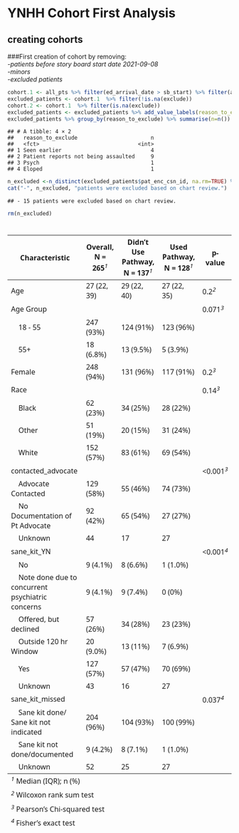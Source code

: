 YNHH Cohort First Analysis
================

## creating cohorts

\###First creation of cohort by removing:  
*-patients before story board start date 2021-09-08*  
*-minors*  
*-excluded patients*

``` r
cohort.1 <- all_pts %>% filter(ed_arrival_date > sb_start) %>% filter(age > 17)
excluded_patients <- cohort.1  %>% filter(!is.na(exclude))
cohort.2 <- cohort.1  %>% filter(is.na(exclude))
excluded_patients <- excluded_patients %>% add_value_labels(reason_to_exclude = c( "Seen earlier" = 1 , "Patient reports not being assaulted" = 2, "Psych" = 3, "not excluded" = 4, "Eloped" = 5)) %>% to_factor()
excluded_patients %>% group_by(reason_to_exclude) %>% summarise(n=n())
```

    ## # A tibble: 4 × 2
    ##   reason_to_exclude                       n
    ##   <fct>                               <int>
    ## 1 Seen earlier                            4
    ## 2 Patient reports not being assaulted     9
    ## 3 Psych                                   1
    ## 4 Eloped                                  1

``` r
n_excluded <-n_distinct(excluded_patients$pat_enc_csn_id, na.rm=TRUE) %>% as.character()
cat("-", n_excluded, "patients were excluded based on chart review.")
```

    ## - 15 patients were excluded based on chart review.

``` r
rm(n_excluded)
```

<div id="zlrehsglng" style="padding-left:0px;padding-right:0px;padding-top:10px;padding-bottom:10px;overflow-x:auto;overflow-y:auto;width:auto;height:auto;">
<style>#zlrehsglng table {
  font-family: system-ui, 'Segoe UI', Roboto, Helvetica, Arial, sans-serif, 'Apple Color Emoji', 'Segoe UI Emoji', 'Segoe UI Symbol', 'Noto Color Emoji';
  -webkit-font-smoothing: antialiased;
  -moz-osx-font-smoothing: grayscale;
}
&#10;#zlrehsglng thead, #zlrehsglng tbody, #zlrehsglng tfoot, #zlrehsglng tr, #zlrehsglng td, #zlrehsglng th {
  border-style: none;
}
&#10;#zlrehsglng p {
  margin: 0;
  padding: 0;
}
&#10;#zlrehsglng .gt_table {
  display: table;
  border-collapse: collapse;
  line-height: normal;
  margin-left: auto;
  margin-right: auto;
  color: #333333;
  font-size: 16px;
  font-weight: normal;
  font-style: normal;
  background-color: #FFFFFF;
  width: auto;
  border-top-style: solid;
  border-top-width: 2px;
  border-top-color: #A8A8A8;
  border-right-style: none;
  border-right-width: 2px;
  border-right-color: #D3D3D3;
  border-bottom-style: solid;
  border-bottom-width: 2px;
  border-bottom-color: #A8A8A8;
  border-left-style: none;
  border-left-width: 2px;
  border-left-color: #D3D3D3;
}
&#10;#zlrehsglng .gt_caption {
  padding-top: 4px;
  padding-bottom: 4px;
}
&#10;#zlrehsglng .gt_title {
  color: #333333;
  font-size: 125%;
  font-weight: initial;
  padding-top: 4px;
  padding-bottom: 4px;
  padding-left: 5px;
  padding-right: 5px;
  border-bottom-color: #FFFFFF;
  border-bottom-width: 0;
}
&#10;#zlrehsglng .gt_subtitle {
  color: #333333;
  font-size: 85%;
  font-weight: initial;
  padding-top: 3px;
  padding-bottom: 5px;
  padding-left: 5px;
  padding-right: 5px;
  border-top-color: #FFFFFF;
  border-top-width: 0;
}
&#10;#zlrehsglng .gt_heading {
  background-color: #FFFFFF;
  text-align: center;
  border-bottom-color: #FFFFFF;
  border-left-style: none;
  border-left-width: 1px;
  border-left-color: #D3D3D3;
  border-right-style: none;
  border-right-width: 1px;
  border-right-color: #D3D3D3;
}
&#10;#zlrehsglng .gt_bottom_border {
  border-bottom-style: solid;
  border-bottom-width: 2px;
  border-bottom-color: #D3D3D3;
}
&#10;#zlrehsglng .gt_col_headings {
  border-top-style: solid;
  border-top-width: 2px;
  border-top-color: #D3D3D3;
  border-bottom-style: solid;
  border-bottom-width: 2px;
  border-bottom-color: #D3D3D3;
  border-left-style: none;
  border-left-width: 1px;
  border-left-color: #D3D3D3;
  border-right-style: none;
  border-right-width: 1px;
  border-right-color: #D3D3D3;
}
&#10;#zlrehsglng .gt_col_heading {
  color: #333333;
  background-color: #FFFFFF;
  font-size: 100%;
  font-weight: normal;
  text-transform: inherit;
  border-left-style: none;
  border-left-width: 1px;
  border-left-color: #D3D3D3;
  border-right-style: none;
  border-right-width: 1px;
  border-right-color: #D3D3D3;
  vertical-align: bottom;
  padding-top: 5px;
  padding-bottom: 6px;
  padding-left: 5px;
  padding-right: 5px;
  overflow-x: hidden;
}
&#10;#zlrehsglng .gt_column_spanner_outer {
  color: #333333;
  background-color: #FFFFFF;
  font-size: 100%;
  font-weight: normal;
  text-transform: inherit;
  padding-top: 0;
  padding-bottom: 0;
  padding-left: 4px;
  padding-right: 4px;
}
&#10;#zlrehsglng .gt_column_spanner_outer:first-child {
  padding-left: 0;
}
&#10;#zlrehsglng .gt_column_spanner_outer:last-child {
  padding-right: 0;
}
&#10;#zlrehsglng .gt_column_spanner {
  border-bottom-style: solid;
  border-bottom-width: 2px;
  border-bottom-color: #D3D3D3;
  vertical-align: bottom;
  padding-top: 5px;
  padding-bottom: 5px;
  overflow-x: hidden;
  display: inline-block;
  width: 100%;
}
&#10;#zlrehsglng .gt_spanner_row {
  border-bottom-style: hidden;
}
&#10;#zlrehsglng .gt_group_heading {
  padding-top: 8px;
  padding-bottom: 8px;
  padding-left: 5px;
  padding-right: 5px;
  color: #333333;
  background-color: #FFFFFF;
  font-size: 100%;
  font-weight: initial;
  text-transform: inherit;
  border-top-style: solid;
  border-top-width: 2px;
  border-top-color: #D3D3D3;
  border-bottom-style: solid;
  border-bottom-width: 2px;
  border-bottom-color: #D3D3D3;
  border-left-style: none;
  border-left-width: 1px;
  border-left-color: #D3D3D3;
  border-right-style: none;
  border-right-width: 1px;
  border-right-color: #D3D3D3;
  vertical-align: middle;
  text-align: left;
}
&#10;#zlrehsglng .gt_empty_group_heading {
  padding: 0.5px;
  color: #333333;
  background-color: #FFFFFF;
  font-size: 100%;
  font-weight: initial;
  border-top-style: solid;
  border-top-width: 2px;
  border-top-color: #D3D3D3;
  border-bottom-style: solid;
  border-bottom-width: 2px;
  border-bottom-color: #D3D3D3;
  vertical-align: middle;
}
&#10;#zlrehsglng .gt_from_md > :first-child {
  margin-top: 0;
}
&#10;#zlrehsglng .gt_from_md > :last-child {
  margin-bottom: 0;
}
&#10;#zlrehsglng .gt_row {
  padding-top: 8px;
  padding-bottom: 8px;
  padding-left: 5px;
  padding-right: 5px;
  margin: 10px;
  border-top-style: solid;
  border-top-width: 1px;
  border-top-color: #D3D3D3;
  border-left-style: none;
  border-left-width: 1px;
  border-left-color: #D3D3D3;
  border-right-style: none;
  border-right-width: 1px;
  border-right-color: #D3D3D3;
  vertical-align: middle;
  overflow-x: hidden;
}
&#10;#zlrehsglng .gt_stub {
  color: #333333;
  background-color: #FFFFFF;
  font-size: 100%;
  font-weight: initial;
  text-transform: inherit;
  border-right-style: solid;
  border-right-width: 2px;
  border-right-color: #D3D3D3;
  padding-left: 5px;
  padding-right: 5px;
}
&#10;#zlrehsglng .gt_stub_row_group {
  color: #333333;
  background-color: #FFFFFF;
  font-size: 100%;
  font-weight: initial;
  text-transform: inherit;
  border-right-style: solid;
  border-right-width: 2px;
  border-right-color: #D3D3D3;
  padding-left: 5px;
  padding-right: 5px;
  vertical-align: top;
}
&#10;#zlrehsglng .gt_row_group_first td {
  border-top-width: 2px;
}
&#10;#zlrehsglng .gt_row_group_first th {
  border-top-width: 2px;
}
&#10;#zlrehsglng .gt_summary_row {
  color: #333333;
  background-color: #FFFFFF;
  text-transform: inherit;
  padding-top: 8px;
  padding-bottom: 8px;
  padding-left: 5px;
  padding-right: 5px;
}
&#10;#zlrehsglng .gt_first_summary_row {
  border-top-style: solid;
  border-top-color: #D3D3D3;
}
&#10;#zlrehsglng .gt_first_summary_row.thick {
  border-top-width: 2px;
}
&#10;#zlrehsglng .gt_last_summary_row {
  padding-top: 8px;
  padding-bottom: 8px;
  padding-left: 5px;
  padding-right: 5px;
  border-bottom-style: solid;
  border-bottom-width: 2px;
  border-bottom-color: #D3D3D3;
}
&#10;#zlrehsglng .gt_grand_summary_row {
  color: #333333;
  background-color: #FFFFFF;
  text-transform: inherit;
  padding-top: 8px;
  padding-bottom: 8px;
  padding-left: 5px;
  padding-right: 5px;
}
&#10;#zlrehsglng .gt_first_grand_summary_row {
  padding-top: 8px;
  padding-bottom: 8px;
  padding-left: 5px;
  padding-right: 5px;
  border-top-style: double;
  border-top-width: 6px;
  border-top-color: #D3D3D3;
}
&#10;#zlrehsglng .gt_last_grand_summary_row_top {
  padding-top: 8px;
  padding-bottom: 8px;
  padding-left: 5px;
  padding-right: 5px;
  border-bottom-style: double;
  border-bottom-width: 6px;
  border-bottom-color: #D3D3D3;
}
&#10;#zlrehsglng .gt_striped {
  background-color: rgba(128, 128, 128, 0.05);
}
&#10;#zlrehsglng .gt_table_body {
  border-top-style: solid;
  border-top-width: 2px;
  border-top-color: #D3D3D3;
  border-bottom-style: solid;
  border-bottom-width: 2px;
  border-bottom-color: #D3D3D3;
}
&#10;#zlrehsglng .gt_footnotes {
  color: #333333;
  background-color: #FFFFFF;
  border-bottom-style: none;
  border-bottom-width: 2px;
  border-bottom-color: #D3D3D3;
  border-left-style: none;
  border-left-width: 2px;
  border-left-color: #D3D3D3;
  border-right-style: none;
  border-right-width: 2px;
  border-right-color: #D3D3D3;
}
&#10;#zlrehsglng .gt_footnote {
  margin: 0px;
  font-size: 90%;
  padding-top: 4px;
  padding-bottom: 4px;
  padding-left: 5px;
  padding-right: 5px;
}
&#10;#zlrehsglng .gt_sourcenotes {
  color: #333333;
  background-color: #FFFFFF;
  border-bottom-style: none;
  border-bottom-width: 2px;
  border-bottom-color: #D3D3D3;
  border-left-style: none;
  border-left-width: 2px;
  border-left-color: #D3D3D3;
  border-right-style: none;
  border-right-width: 2px;
  border-right-color: #D3D3D3;
}
&#10;#zlrehsglng .gt_sourcenote {
  font-size: 90%;
  padding-top: 4px;
  padding-bottom: 4px;
  padding-left: 5px;
  padding-right: 5px;
}
&#10;#zlrehsglng .gt_left {
  text-align: left;
}
&#10;#zlrehsglng .gt_center {
  text-align: center;
}
&#10;#zlrehsglng .gt_right {
  text-align: right;
  font-variant-numeric: tabular-nums;
}
&#10;#zlrehsglng .gt_font_normal {
  font-weight: normal;
}
&#10;#zlrehsglng .gt_font_bold {
  font-weight: bold;
}
&#10;#zlrehsglng .gt_font_italic {
  font-style: italic;
}
&#10;#zlrehsglng .gt_super {
  font-size: 65%;
}
&#10;#zlrehsglng .gt_footnote_marks {
  font-size: 75%;
  vertical-align: 0.4em;
  position: initial;
}
&#10;#zlrehsglng .gt_asterisk {
  font-size: 100%;
  vertical-align: 0;
}
&#10;#zlrehsglng .gt_indent_1 {
  text-indent: 5px;
}
&#10;#zlrehsglng .gt_indent_2 {
  text-indent: 10px;
}
&#10;#zlrehsglng .gt_indent_3 {
  text-indent: 15px;
}
&#10;#zlrehsglng .gt_indent_4 {
  text-indent: 20px;
}
&#10;#zlrehsglng .gt_indent_5 {
  text-indent: 25px;
}
</style>
<table class="gt_table" data-quarto-disable-processing="false" data-quarto-bootstrap="false">
  <thead>
    &#10;    <tr class="gt_col_headings">
      <th class="gt_col_heading gt_columns_bottom_border gt_left" rowspan="1" colspan="1" scope="col" id="&lt;strong&gt;Characteristic&lt;/strong&gt;"><strong>Characteristic</strong></th>
      <th class="gt_col_heading gt_columns_bottom_border gt_center" rowspan="1" colspan="1" scope="col" id="&lt;strong&gt;Overall&lt;/strong&gt;, N = 265&lt;span class=&quot;gt_footnote_marks&quot; style=&quot;white-space:nowrap;font-style:italic;font-weight:normal;&quot;&gt;&lt;sup&gt;1&lt;/sup&gt;&lt;/span&gt;"><strong>Overall</strong>, N = 265<span class="gt_footnote_marks" style="white-space:nowrap;font-style:italic;font-weight:normal;"><sup>1</sup></span></th>
      <th class="gt_col_heading gt_columns_bottom_border gt_center" rowspan="1" colspan="1" scope="col" id="&lt;strong&gt;Didn’t Use Pathway&lt;/strong&gt;, N = 137&lt;span class=&quot;gt_footnote_marks&quot; style=&quot;white-space:nowrap;font-style:italic;font-weight:normal;&quot;&gt;&lt;sup&gt;1&lt;/sup&gt;&lt;/span&gt;"><strong>Didn’t Use Pathway</strong>, N = 137<span class="gt_footnote_marks" style="white-space:nowrap;font-style:italic;font-weight:normal;"><sup>1</sup></span></th>
      <th class="gt_col_heading gt_columns_bottom_border gt_center" rowspan="1" colspan="1" scope="col" id="&lt;strong&gt;Used Pathway&lt;/strong&gt;, N = 128&lt;span class=&quot;gt_footnote_marks&quot; style=&quot;white-space:nowrap;font-style:italic;font-weight:normal;&quot;&gt;&lt;sup&gt;1&lt;/sup&gt;&lt;/span&gt;"><strong>Used Pathway</strong>, N = 128<span class="gt_footnote_marks" style="white-space:nowrap;font-style:italic;font-weight:normal;"><sup>1</sup></span></th>
      <th class="gt_col_heading gt_columns_bottom_border gt_center" rowspan="1" colspan="1" scope="col" id="&lt;strong&gt;p-value&lt;/strong&gt;"><strong>p-value</strong></th>
    </tr>
  </thead>
  <tbody class="gt_table_body">
    <tr><td headers="label" class="gt_row gt_left">Age</td>
<td headers="stat_0" class="gt_row gt_center">27 (22, 39)</td>
<td headers="stat_1" class="gt_row gt_center">29 (22, 40)</td>
<td headers="stat_2" class="gt_row gt_center">27 (22, 35)</td>
<td headers="p.value" class="gt_row gt_center">0.2<span class="gt_footnote_marks" style="white-space:nowrap;font-style:italic;font-weight:normal;"><sup>2</sup></span></td></tr>
    <tr><td headers="label" class="gt_row gt_left">Age Group</td>
<td headers="stat_0" class="gt_row gt_center"></td>
<td headers="stat_1" class="gt_row gt_center"></td>
<td headers="stat_2" class="gt_row gt_center"></td>
<td headers="p.value" class="gt_row gt_center">0.071<span class="gt_footnote_marks" style="white-space:nowrap;font-style:italic;font-weight:normal;"><sup>3</sup></span></td></tr>
    <tr><td headers="label" class="gt_row gt_left">    18 - 55</td>
<td headers="stat_0" class="gt_row gt_center">247 (93%)</td>
<td headers="stat_1" class="gt_row gt_center">124 (91%)</td>
<td headers="stat_2" class="gt_row gt_center">123 (96%)</td>
<td headers="p.value" class="gt_row gt_center"></td></tr>
    <tr><td headers="label" class="gt_row gt_left">    55+</td>
<td headers="stat_0" class="gt_row gt_center">18 (6.8%)</td>
<td headers="stat_1" class="gt_row gt_center">13 (9.5%)</td>
<td headers="stat_2" class="gt_row gt_center">5 (3.9%)</td>
<td headers="p.value" class="gt_row gt_center"></td></tr>
    <tr><td headers="label" class="gt_row gt_left">Female</td>
<td headers="stat_0" class="gt_row gt_center">248 (94%)</td>
<td headers="stat_1" class="gt_row gt_center">131 (96%)</td>
<td headers="stat_2" class="gt_row gt_center">117 (91%)</td>
<td headers="p.value" class="gt_row gt_center">0.2<span class="gt_footnote_marks" style="white-space:nowrap;font-style:italic;font-weight:normal;"><sup>3</sup></span></td></tr>
    <tr><td headers="label" class="gt_row gt_left">Race</td>
<td headers="stat_0" class="gt_row gt_center"></td>
<td headers="stat_1" class="gt_row gt_center"></td>
<td headers="stat_2" class="gt_row gt_center"></td>
<td headers="p.value" class="gt_row gt_center">0.14<span class="gt_footnote_marks" style="white-space:nowrap;font-style:italic;font-weight:normal;"><sup>3</sup></span></td></tr>
    <tr><td headers="label" class="gt_row gt_left">    Black</td>
<td headers="stat_0" class="gt_row gt_center">62 (23%)</td>
<td headers="stat_1" class="gt_row gt_center">34 (25%)</td>
<td headers="stat_2" class="gt_row gt_center">28 (22%)</td>
<td headers="p.value" class="gt_row gt_center"></td></tr>
    <tr><td headers="label" class="gt_row gt_left">    Other</td>
<td headers="stat_0" class="gt_row gt_center">51 (19%)</td>
<td headers="stat_1" class="gt_row gt_center">20 (15%)</td>
<td headers="stat_2" class="gt_row gt_center">31 (24%)</td>
<td headers="p.value" class="gt_row gt_center"></td></tr>
    <tr><td headers="label" class="gt_row gt_left">    White</td>
<td headers="stat_0" class="gt_row gt_center">152 (57%)</td>
<td headers="stat_1" class="gt_row gt_center">83 (61%)</td>
<td headers="stat_2" class="gt_row gt_center">69 (54%)</td>
<td headers="p.value" class="gt_row gt_center"></td></tr>
    <tr><td headers="label" class="gt_row gt_left">contacted_advocate</td>
<td headers="stat_0" class="gt_row gt_center"></td>
<td headers="stat_1" class="gt_row gt_center"></td>
<td headers="stat_2" class="gt_row gt_center"></td>
<td headers="p.value" class="gt_row gt_center"><0.001<span class="gt_footnote_marks" style="white-space:nowrap;font-style:italic;font-weight:normal;"><sup>3</sup></span></td></tr>
    <tr><td headers="label" class="gt_row gt_left">    Advocate Contacted</td>
<td headers="stat_0" class="gt_row gt_center">129 (58%)</td>
<td headers="stat_1" class="gt_row gt_center">55 (46%)</td>
<td headers="stat_2" class="gt_row gt_center">74 (73%)</td>
<td headers="p.value" class="gt_row gt_center"></td></tr>
    <tr><td headers="label" class="gt_row gt_left">    No Documentation of Pt Advocate</td>
<td headers="stat_0" class="gt_row gt_center">92 (42%)</td>
<td headers="stat_1" class="gt_row gt_center">65 (54%)</td>
<td headers="stat_2" class="gt_row gt_center">27 (27%)</td>
<td headers="p.value" class="gt_row gt_center"></td></tr>
    <tr><td headers="label" class="gt_row gt_left">    Unknown</td>
<td headers="stat_0" class="gt_row gt_center">44</td>
<td headers="stat_1" class="gt_row gt_center">17</td>
<td headers="stat_2" class="gt_row gt_center">27</td>
<td headers="p.value" class="gt_row gt_center"></td></tr>
    <tr><td headers="label" class="gt_row gt_left">sane_kit_YN</td>
<td headers="stat_0" class="gt_row gt_center"></td>
<td headers="stat_1" class="gt_row gt_center"></td>
<td headers="stat_2" class="gt_row gt_center"></td>
<td headers="p.value" class="gt_row gt_center"><0.001<span class="gt_footnote_marks" style="white-space:nowrap;font-style:italic;font-weight:normal;"><sup>4</sup></span></td></tr>
    <tr><td headers="label" class="gt_row gt_left">    No</td>
<td headers="stat_0" class="gt_row gt_center">9 (4.1%)</td>
<td headers="stat_1" class="gt_row gt_center">8 (6.6%)</td>
<td headers="stat_2" class="gt_row gt_center">1 (1.0%)</td>
<td headers="p.value" class="gt_row gt_center"></td></tr>
    <tr><td headers="label" class="gt_row gt_left">    Note done due to concurrent psychiatric concerns</td>
<td headers="stat_0" class="gt_row gt_center">9 (4.1%)</td>
<td headers="stat_1" class="gt_row gt_center">9 (7.4%)</td>
<td headers="stat_2" class="gt_row gt_center">0 (0%)</td>
<td headers="p.value" class="gt_row gt_center"></td></tr>
    <tr><td headers="label" class="gt_row gt_left">    Offered, but declined</td>
<td headers="stat_0" class="gt_row gt_center">57 (26%)</td>
<td headers="stat_1" class="gt_row gt_center">34 (28%)</td>
<td headers="stat_2" class="gt_row gt_center">23 (23%)</td>
<td headers="p.value" class="gt_row gt_center"></td></tr>
    <tr><td headers="label" class="gt_row gt_left">    Outside 120 hr Window</td>
<td headers="stat_0" class="gt_row gt_center">20 (9.0%)</td>
<td headers="stat_1" class="gt_row gt_center">13 (11%)</td>
<td headers="stat_2" class="gt_row gt_center">7 (6.9%)</td>
<td headers="p.value" class="gt_row gt_center"></td></tr>
    <tr><td headers="label" class="gt_row gt_left">    Yes</td>
<td headers="stat_0" class="gt_row gt_center">127 (57%)</td>
<td headers="stat_1" class="gt_row gt_center">57 (47%)</td>
<td headers="stat_2" class="gt_row gt_center">70 (69%)</td>
<td headers="p.value" class="gt_row gt_center"></td></tr>
    <tr><td headers="label" class="gt_row gt_left">    Unknown</td>
<td headers="stat_0" class="gt_row gt_center">43</td>
<td headers="stat_1" class="gt_row gt_center">16</td>
<td headers="stat_2" class="gt_row gt_center">27</td>
<td headers="p.value" class="gt_row gt_center"></td></tr>
    <tr><td headers="label" class="gt_row gt_left">sane_kit_missed</td>
<td headers="stat_0" class="gt_row gt_center"></td>
<td headers="stat_1" class="gt_row gt_center"></td>
<td headers="stat_2" class="gt_row gt_center"></td>
<td headers="p.value" class="gt_row gt_center">0.037<span class="gt_footnote_marks" style="white-space:nowrap;font-style:italic;font-weight:normal;"><sup>4</sup></span></td></tr>
    <tr><td headers="label" class="gt_row gt_left">    Sane kit done/ Sane kit not indicated</td>
<td headers="stat_0" class="gt_row gt_center">204 (96%)</td>
<td headers="stat_1" class="gt_row gt_center">104 (93%)</td>
<td headers="stat_2" class="gt_row gt_center">100 (99%)</td>
<td headers="p.value" class="gt_row gt_center"></td></tr>
    <tr><td headers="label" class="gt_row gt_left">    Sane kit not done/documented</td>
<td headers="stat_0" class="gt_row gt_center">9 (4.2%)</td>
<td headers="stat_1" class="gt_row gt_center">8 (7.1%)</td>
<td headers="stat_2" class="gt_row gt_center">1 (1.0%)</td>
<td headers="p.value" class="gt_row gt_center"></td></tr>
    <tr><td headers="label" class="gt_row gt_left">    Unknown</td>
<td headers="stat_0" class="gt_row gt_center">52</td>
<td headers="stat_1" class="gt_row gt_center">25</td>
<td headers="stat_2" class="gt_row gt_center">27</td>
<td headers="p.value" class="gt_row gt_center"></td></tr>
  </tbody>
  &#10;  <tfoot class="gt_footnotes">
    <tr>
      <td class="gt_footnote" colspan="5"><span class="gt_footnote_marks" style="white-space:nowrap;font-style:italic;font-weight:normal;"><sup>1</sup></span> Median (IQR); n (%)</td>
    </tr>
    <tr>
      <td class="gt_footnote" colspan="5"><span class="gt_footnote_marks" style="white-space:nowrap;font-style:italic;font-weight:normal;"><sup>2</sup></span> Wilcoxon rank sum test</td>
    </tr>
    <tr>
      <td class="gt_footnote" colspan="5"><span class="gt_footnote_marks" style="white-space:nowrap;font-style:italic;font-weight:normal;"><sup>3</sup></span> Pearson’s Chi-squared test</td>
    </tr>
    <tr>
      <td class="gt_footnote" colspan="5"><span class="gt_footnote_marks" style="white-space:nowrap;font-style:italic;font-weight:normal;"><sup>4</sup></span> Fisher’s exact test</td>
    </tr>
  </tfoot>
</table>
</div>
